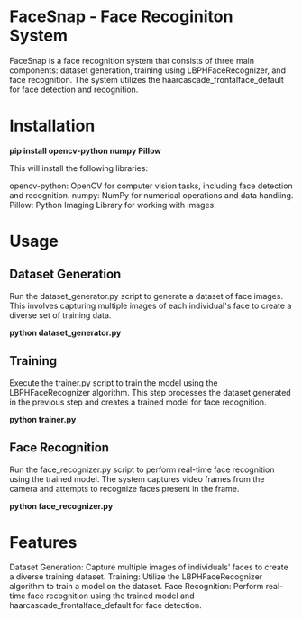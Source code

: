# FaceSnap - Face Recoginiton System
FaceSnap is a face recognition system that consists of three main components: dataset generation, training using LBPHFaceRecognizer, and face recognition. The system utilizes the haarcascade_frontalface_default for face detection and recognition.

# Installation
**pip install opencv-python numpy Pillow**

This will install the following libraries:

opencv-python: OpenCV for computer vision tasks, including face detection and recognition.
numpy: NumPy for numerical operations and data handling.
Pillow: Python Imaging Library for working with images.

# Usage

## Dataset Generation
Run the dataset_generator.py script to generate a dataset of face images. This involves capturing multiple images of each individual's face to create a diverse set of training data.

**python dataset_generator.py**

## Training
Execute the trainer.py script to train the model using the LBPHFaceRecognizer algorithm. This step processes the dataset generated in the previous step and creates a trained model for face recognition.

**python trainer.py**

## Face Recognition
Run the face_recognizer.py script to perform real-time face recognition using the trained model. The system captures video frames from the camera and attempts to recognize faces present in the frame.

**python face_recognizer.py**

# Features

Dataset Generation: Capture multiple images of individuals' faces to create a diverse training dataset.
Training: Utilize the LBPHFaceRecognizer algorithm to train a model on the dataset.
Face Recognition: Perform real-time face recognition using the trained model and haarcascade_frontalface_default for face detection.








